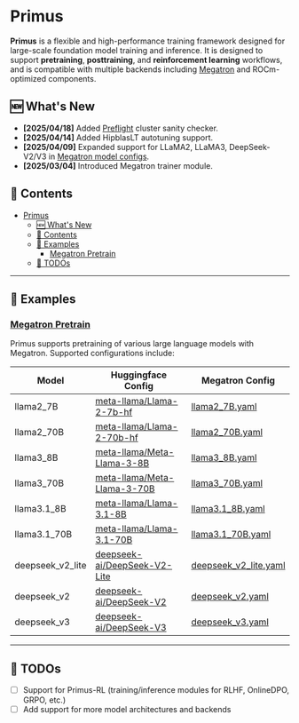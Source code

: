 # Primus

**Primus** is a flexible and high-performance training framework designed for large-scale foundation model training and inference. It is designed to support **pretraining**, **posttraining**, and **reinforcement learning** workflows, and is compatible with multiple backends including [Megatron](https://github.com/NVIDIA/Megatron-LM) and ROCm-optimized components.


## 🆕 What's New

- **[2025/04/18]** Added [Preflight](./tools/preflight/README.md) cluster sanity checker.
- **[2025/04/14]** Added HipblasLT autotuning support.
- **[2025/04/09]** Expanded support for LLaMA2, LLaMA3, DeepSeek-V2/V3 in [Megatron model configs](https://github.com/AMD-AIG-AIMA/Primus/tree/main/primus/configs/models/megatron).
- **[2025/03/04]** Introduced Megatron trainer module.


## 📖 Contents

- [Primus](#primus)
  - [🆕 What's New](#-whats-new)
  - [📖 Contents](#-contents)
  - [🔹 Examples](#-examples)
    - [Megatron Pretrain](#megatron-pretrain)
  - [📝 TODOs](#-todos)

---

## 🔹 Examples

### [Megatron Pretrain](./examples/megatron/README.md)

Primus supports pretraining of various large language models with Megatron. Supported configurations include:

| Model            | Huggingface Config | Megatron Config |
| ---------------- | ------------------ | --------------- |
| llama2_7B        | [meta-llama/Llama-2-7b-hf](https://huggingface.co/meta-llama/Llama-2-7b-hf)         | [llama2_7B.yaml](https://github.com/AMD-AIG-AIMA/Primus/blob/main/primus/configs/models/megatron/llama2_7B.yaml)               |
| llama2_70B       | [meta-llama/Llama-2-70b-hf](https://huggingface.co/meta-llama/Llama-2-70b-hf)       | [llama2_70B.yaml](https://github.com/AMD-AIG-AIMA/Primus/blob/main/primus/configs/models/megatron/llama2_70B.yaml)             |
| llama3_8B        | [meta-llama/Meta-Llama-3-8B](https://huggingface.co/meta-llama/Meta-Llama-3-8B)     | [llama3_8B.yaml](https://github.com/AMD-AIG-AIMA/Primus/blob/main/primus/configs/models/megatron/llama3_8B.yaml)               |
| llama3_70B       | [meta-llama/Meta-Llama-3-70B](https://huggingface.co/meta-llama/Meta-Llama-3-70B)   | [llama3_70B.yaml](https://github.com/AMD-AIG-AIMA/Primus/blob/main/primus/configs/models/megatron/llama3_70B.yaml)             |
| llama3.1_8B      | [meta-llama/Llama-3.1-8B](https://huggingface.co/meta-llama/Llama-3.1-8B)           | [llama3.1_8B.yaml](https://github.com/AMD-AIG-AIMA/Primus/blob/main/primus/configs/models/megatron/llama3.1_8B.yaml)           |
| llama3.1_70B     | [meta-llama/Llama-3.1-70B](https://huggingface.co/meta-llama/Llama-3.1-70B)         | [llama3.1_70B.yaml](https://github.com/AMD-AIG-AIMA/Primus/blob/main/primus/configs/models/megatron/llama3.1_70B.yaml)         |
| deepseek_v2_lite | [deepseek-ai/DeepSeek-V2-Lite](https://huggingface.co/deepseek-ai/DeepSeek-V2-Lite) | [deepseek_v2_lite.yaml](https://github.com/AMD-AIG-AIMA/Primus/blob/main/primus/configs/models/megatron/deepseek_v2_lite.yaml) |
| deepseek_v2      | [deepseek-ai/DeepSeek-V2](https://huggingface.co/deepseek-ai/DeepSeek-V2)           | [deepseek_v2.yaml](https://github.com/AMD-AIG-AIMA/Primus/blob/main/primus/configs/models/megatron/deepseek_v2.yaml)           |
| deepseek_v3      | [deepseek-ai/DeepSeek-V3](https://huggingface.co/deepseek-ai/DeepSeek-V3)           | [deepseek_v3.yaml](https://github.com/AMD-AIG-AIMA/Primus/blob/main/primus/configs/models/megatron/deepseek_v3.yaml)           |

---

## 📝 TODOs

- [ ] Support for Primus-RL (training/inference modules for RLHF, OnlineDPO, GRPO, etc.)
- [ ] Add support for more model architectures and backends
